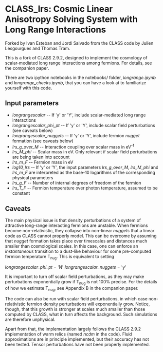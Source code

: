 CLASS_lrs: Cosmic Linear Anisotropy Solving System with Long Range Interactions
==============================================

Forked by Ivan Esteban and Jordi Salvado from the CLASS code by Julien
Lesgourgues and Thomas Tram.

This is a fork of CLASS 2.9.2, designed to implement the cosmology of
scalar-mediated long range interactions among fermions. For details,
see the companion paper.

There are two ipython notebooks in the notebooks/ folder, _longrange.ipynb_
and _longrange\_checks.ipynb_, that you can have a look at to familiarize
yourself with this code.

Input parameters
-----------------------------------
* _longrangescalar_ -- If 'y' or 'Y', include scalar-mediated long range
interactions
* _longrangescalar\_phi\_pt_ -- If 'y' or 'Y', include scalar field
perturbations (see caveats below)
* _longrangescalar\_nuggets_ -- If 'y' or 'Y', include fermion _nugget_
formation (see caveats below)
* _lrs\_g\_over\_M_ -- Interaction coupling over scalar mass in
eV<sup>-1</sup>
* _lrs\_M\_phi_ -- Scalar mass in eV. Only relevant if scalar field
perturbations are being taken into account
* _lrs\_m\_F_ -- Fermion mass in eV
* _log10\_lrs_ -- If 'y' or 'Y', the input parameters _lrs\_g\_over\_M_,
_lrs\_M\_phi_ and _lrs\_m\_F_ are interpreted as the base-10 logarithms
of the corresponding physical parameters
* _lrs\_g\_F_ -- Number of internal degrees of freedom of the fermion
* _lrs\_T\_F_ -- Fermion temperature over photon temperature, assumed to
be constant

Caveats
-----------------------------------
The main physical issue is that density perturbations of a system of
attractive long-range interacting fermions are unstable. When fermions become
non-relativistic, they collapse into non-linear _nuggets_ that a linear
code as CLASS cannot properly model.
This can be overcome by assuming that _nugget_ formation takes place
over timescales and distances much smaller than cosmological scales. In
this case, one can enforce an _instantaneous_ transition to a dust-like
behaviour for some pre-computed fermion temperature T<sub>nug</sub>. This is
equivalent to setting

_longrangescalar\_phi\_pt_ = 'N'
_longrangescalar\_nuggets_ = 'y'

It is important to turn off scalar field perturbations, as they may make
perturbations exponentially grow if T<sub>nug</sub> is not 100% precise. For the
details of how we estimate T<sub>nug</sub>, see Appendix B in the companion paper.

The code can also be run with scalar field perturbations, in which case
non-relativistic fermion density perturbations will exponentially grow.
Notice, though, that this growth is stronger at scales much smaller than
those computed by CLASS, what in turn affects the background. Such
simulations are therefore unphysical.

Apart from that, the implementation largely follows the CLASS 2.9.2
implementation of warm relics (named _ncdm_ in the code). Fluid
approximations are in principle implemented, but their accuracy has not
been tested. Tensor perturbations have not been properly implemented.
